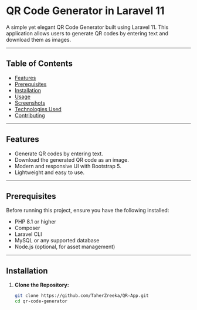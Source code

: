 # QR Code Generator in Laravel 11

A simple yet elegant QR Code Generator built using Laravel 11. This application allows users to generate QR codes by entering text and download them as images.

---

## Table of Contents

- [Features](#features)
- [Prerequisites](#prerequisites)
- [Installation](#installation)
- [Usage](#usage)
- [Screenshots](#screenshots)
- [Technologies Used](#technologies-used)
- [Contributing](#contributing)

---

## Features

- Generate QR codes by entering text.
- Download the generated QR code as an image.
- Modern and responsive UI with Bootstrap 5.
- Lightweight and easy to use.

---

## Prerequisites

Before running this project, ensure you have the following installed:

- PHP 8.1 or higher
- Composer
- Laravel CLI
- MySQL or any supported database
- Node.js (optional, for asset management)

---

## Installation

1. **Clone the Repository:**
   ```bash
   git clone https://github.com/TaherZreeka/QR-App.git
   cd qr-code-generator
